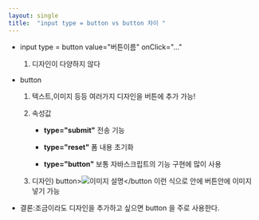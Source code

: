 ```yaml
---
layout: single
title:  "input type = button vs button 차이 "
---
```



- input type = button value="버튼이름" onClick="..."

  1. 디자인이 다양하지 않다 

- button

  1. 텍스트,이미지 등등 여러가지 디자인을 버튼에 추가 가능! 

  2. 속성값

     - **type="submit"**  전송 기능

     - **type="reset"**  폼 내용 초기화

     - **type="button"** 보통 자바스크립트의 기능 구현에 많이 사용
  3. 디자인) button><img src="image.png" alt="이미지 설명" class=""></button 이런 식으로 안에 버튼안에 이미지 넣기 가능

  
       

       

- 결론:조금이라도 디자인을 추가하고 싶으면 button 을 주로 사용한다.

  

